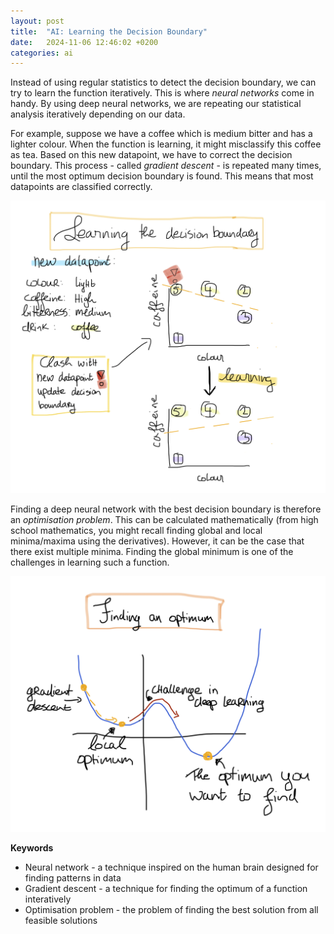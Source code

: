 ```yaml
---
layout: post
title:  "AI: Learning the Decision Boundary"
date:   2024-11-06 12:46:02 +0200
categories: ai
---
```


Instead of using regular statistics to detect the decision boundary, we can try to learn the function iteratively. This is where <i>neural networks</i> come in handy. By using deep neural networks, we are repeating our statistical analysis iteratively depending on our data.

For example, suppose we have a coffee which is medium bitter and has a lighter colour. When the function is learning, it might misclassify this coffee as tea. Based on this new datapoint, we have to correct the decision boundary. This process - called <i>gradient descent</i> - is repeated many times, until the most optimum decision boundary is found. This means that most datapoints are classified correctly.

![image](../assets/images/Decisionboundary.png) 

Finding a deep neural network with the best decision boundary is therefore an <i>optimisation problem</i>. This can be calculated mathematically (from high school mathematics, you might recall finding global and local minima/maxima using the derivatives). However, it can be the case that there exist multiple minima. Finding the global minimum is one of the challenges in learning such a function.

![image](../assets/images/Optimum.png) 


<b>Keywords</b>
<ul>
<li>Neural network - a technique inspired on the human brain designed for finding patterns in data</li>
<li>Gradient descent - a technique for finding the optimum of a function interatively</li>
<li>Optimisation problem - the problem of finding the best solution from all feasible solutions</li>
</ul>